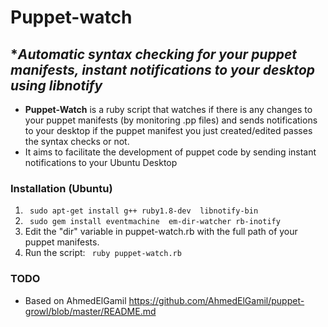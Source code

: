 # Puppet-watch

## **Automatic syntax checking for your puppet manifests, instant notifications to your desktop using libnotify*

* **Puppet-Watch** is a ruby script that watches if there is any changes to your puppet manifests (by monitoring .pp files) and sends notifications to your desktop if the puppet manifest you just created/edited passes the syntax checks or not.
* It aims to facilitate the development of puppet code by sending instant notifications to your Ubuntu Desktop 

### Installation (Ubuntu)

1. ``` sudo apt-get install g++ ruby1.8-dev  libnotify-bin```
2. ``` sudo gem install eventmachine  em-dir-watcher rb-inotify```
3. Edit the "dir" variable in puppet-watch.rb with the full path of your puppet manifests.
4. Run the script: ``` ruby puppet-watch.rb```

### TODO
* Based on AhmedElGamil https://github.com/AhmedElGamil/puppet-growl/blob/master/README.md

